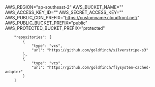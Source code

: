 AWS_REGION="ap-southeast-2"
AWS_BUCKET_NAME=""
AWS_ACCESS_KEY_ID=""
AWS_SECRET_ACCESS_KEY=""
AWS_PUBLIC_CDN_PREFIX="https://customname.cloudfront.net/"
AWS_PUBLIC_BUCKET_PREFIX="public"
AWS_PROTECTED_BUCKET_PREFIX="protected"


```
    "repositories": [
        {
            "type": "vcs",
            "url": "https://github.com/goldfinch/silverstripe-s3"
        },
        {
            "type": "vcs",
            "url": "https://github.com/goldfinch/flysystem-cached-adapter"
        }
    ]
```
